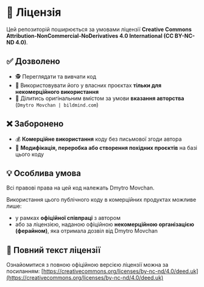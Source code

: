 # 📜 Ліцензія

Цей репозиторій поширюється за умовами ліцензії **Creative Commons Attribution-NonCommercial-NoDerivatives 4.0 International (CC BY-NC-ND 4.0)**.

## ✅ Дозволено

- 🕵️ Переглядати та вивчати код
- 🧪 Використовувати його у власних проєктах **тільки для некомерційного використання**
- 🔗 Ділитись оригінальним вмістом за умови **вказання авторства** (`Dmytro Movchan | bildmind.com`)

## ❌ Заборонено

- 💰 **Комерційне використання** коду без письмової згоди автора
- 🧬 **Модифікація, переробка або створення похідних проєктів** на базі цього коду

## 💡 Особлива умова

Всі правові права на цей код належать Dmytro Movchan.

Використання цього публічного коду в комерційних продуктах можливе лише:

- у рамках **офіційної співпраці** з автором
- або за ліцензією, наданою офіційною **некомерційною організацією (ферайном)**, яка отримала дозвіл від Dmytro Movchan

## 🔗 Повний текст ліцензії

Ознайомитися з повною офіційною версією ліцензії можна за посиланням:
[https://creativecommons.org/licenses/by-nc-nd/4.0/deed.uk](https://creativecommons.org/licenses/by-nc-nd/4.0/deed.uk)
